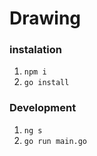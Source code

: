 # Drawing

### instalation

1. `npm i`
2. `go install`

### Development

1. `ng s`
2. `go run main.go`
